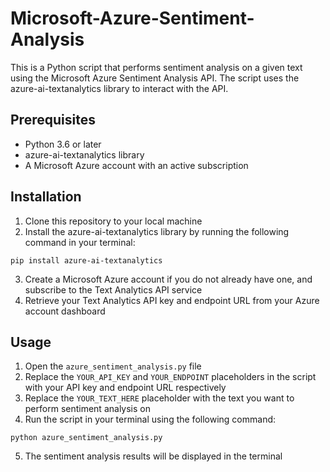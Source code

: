 # Microsoft-Azure-Sentiment-Analysis

This is a Python script that performs sentiment analysis on a given text using the Microsoft Azure Sentiment Analysis API. The script uses the azure-ai-textanalytics library to interact with the API.

## Prerequisites
- Python 3.6 or later
- azure-ai-textanalytics library
- A Microsoft Azure account with an active subscription

## Installation
1. Clone this repository to your local machine
2. Install the azure-ai-textanalytics library by running the following command in your terminal:
```
pip install azure-ai-textanalytics
```
3. Create a Microsoft Azure account if you do not already have one, and subscribe to the Text Analytics API service
4. Retrieve your Text Analytics API key and endpoint URL from your Azure account dashboard

## Usage
1. Open the `azure_sentiment_analysis.py` file
2. Replace the `YOUR_API_KEY` and `YOUR_ENDPOINT` placeholders in the script with your API key and endpoint URL respectively
3. Replace the `YOUR_TEXT_HERE` placeholder with the text you want to perform sentiment analysis on
4. Run the script in your terminal using the following command:
```
python azure_sentiment_analysis.py
```
5. The sentiment analysis results will be displayed in the terminal
